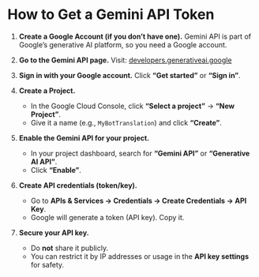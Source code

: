 # How to Get a Gemini API Token

1. **Create a Google Account (if you don’t have one).**
   Gemini API is part of Google’s generative AI platform, so you need a Google account.

2. **Go to the Gemini API page.**
   Visit: [developers.generativeai.google](https://developers.generativeai.google/)

3. **Sign in with your Google account.**
   Click **“Get started”** or **“Sign in”**.

4. **Create a Project.**

   * In the Google Cloud Console, click **“Select a project”** → **“New Project”**.
   * Give it a name (e.g., `MyBotTranslation`) and click **“Create”**.

5. **Enable the Gemini API for your project.**

   * In your project dashboard, search for **“Gemini API”** or **“Generative AI API”**.
   * Click **“Enable”**.

6. **Create API credentials (token/key).**

   * Go to **APIs & Services → Credentials → Create Credentials → API Key**.
   * Google will generate a token (API key). Copy it.

7. **Secure your API key.**

   * Do **not** share it publicly.
   * You can restrict it by IP addresses or usage in the **API key settings** for safety.
